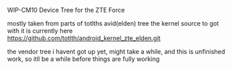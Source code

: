 WIP-CM10 Device Tree for the ZTE Force

mostly taken from parts of totlths avid(elden) tree
the kernel source to got with it is currently here
https://github.com/totlth/android_kernel_zte_elden.git

the vendor tree i havent got up yet, might take a while, and this is unfinished work, so itll be a while before things are fully working
